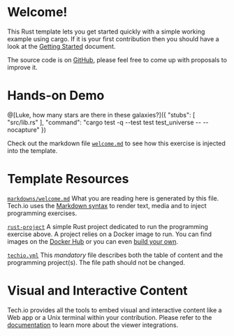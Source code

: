 # Welcome!

This Rust template lets you get started quickly with a simple working example using cargo. If it is your first contribution then you should have a look at the [Getting Started](https://tech.io/doc/getting-started-create-playground) document.

The source code is on [GitHub](https://github.com/TechDotIO/rust-template), please feel free to come up with proposals to improve it.

# Hands-on Demo

@[Luke, how many stars are there in these galaxies?]({ "stubs": [ "src/lib.rs" ], "command": "cargo test -q --test test test_universe -- --nocapture" })

Check out the markdown file [`welcome.md`](https://github.com/TechDotIO/rust-template/blob/master/markdowns/welcome.md) to see how this exercise is injected into the template.

# Template Resources

[`markdowns/welcome.md`](https://github.com/TechDotIO/rust-template/blob/master/markdowns/welcome.md)
What you are reading here is generated by this file. Tech.io uses the [Markdown syntax](https://tech.io/doc/reference-markdowns) to render text, media and to inject programming exercises.

[`rust-project`](https://github.com/TechDotIO/rust-template/tree/master/rust-project)
A simple Rust project dedicated to run the programming exercise above. A project relies on a Docker image to run. You can find images on the [Docker Hub](https://hub.docker.com/explore/) or you can even [build your own](https://tech.io/doc/reference-runner).

[`techio.yml`](https://github.com/TechDotIO/rust-template/blob/master/techio.yml)
This *mandatory* file describes both the table of content and the programming project(s). The file path should not be changed.

# Visual and Interactive Content

Tech.io provides all the tools to embed visual and interactive content like a Web app or a Unix terminal within your contribution. Please refer to the [documentation](https://tech.io/doc) to learn more about the viewer integrations.
